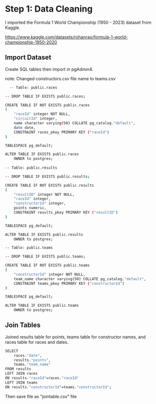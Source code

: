 
# Step 1: Data Cleaning

I imported the Formula 1 World Championship (1950 - 2023) dataset from Kaggle.

https://www.kaggle.com/datasets/rohanrao/formula-1-world-championship-1950-2020


## Import Dataset 

Create SQL tables then import in pgAdmin4.

note: Changed constructors.csv file name to teams.csv

```bash
  -- Table: public.races

-- DROP TABLE IF EXISTS public.races;

CREATE TABLE IF NOT EXISTS public.races
(
    "raceId" integer NOT NULL,
    "circuitId" integer,
    name character varying(50) COLLATE pg_catalog."default",
    date date,
    CONSTRAINT races_pkey PRIMARY KEY ("raceId")
)

TABLESPACE pg_default;

ALTER TABLE IF EXISTS public.races
    OWNER to postgres;
	
-- Table: public.results

-- DROP TABLE IF EXISTS public.results;

CREATE TABLE IF NOT EXISTS public.results
(
    "resultID" integer NOT NULL,
    "raceId" integer,
    "constructorId" integer,
    points numeric,
    CONSTRAINT results_pkey PRIMARY KEY ("resultID")
)

TABLESPACE pg_default;

ALTER TABLE IF EXISTS public.results
    OWNER to postgres;

-- Table: public.teams

-- DROP TABLE IF EXISTS public.teams;

CREATE TABLE IF NOT EXISTS public.teams
(
    "constructorId" integer NOT NULL,
    team_name character varying(50) COLLATE pg_catalog."default",
    CONSTRAINT teams_pkey PRIMARY KEY ("constructorId")
)

TABLESPACE pg_default;

ALTER TABLE IF EXISTS public.teams
    OWNER to postgres;
```
    
## Join Tables

Joined results table for points, teams table for constructor names, and races table for races and dates.

```bash
SELECT 
	races."date",
	results."points",
	teams."team_name" 
FROM results
LEFT JOIN races
ON results."raceId"=races."raceId"
LEFT JOIN teams
ON results."constructorId"=teams."constructorId";
```

Then save file as "jointable.csv" file 
